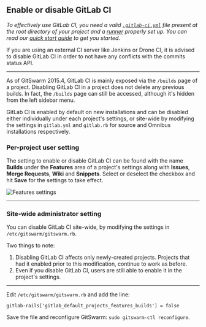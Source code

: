 ## Enable or disable GitLab CI

_To effectively use GitLab CI, you need a valid
[`.gitlab-ci.yml`](yaml/README.md) file present at the root directory of
your project and a [runner](runners/README.md) properly set up. You can
read our [quick start guide](quick_start/README.md) to get you started._

If you are using an external CI server like Jenkins or Drone CI, it is
advised to disable GitLab CI in order to not have any conflicts with the
commits status API.

---

As of GitSwarm 2015.4, GitLab CI is mainly exposed via the `/builds` page
of a project. Disabling GitLab CI in a project does not delete any previous
builds. In fact, the `/builds` page can still be accessed, although it's
hidden from the left sidebar menu.

GitLab CI is enabled by default on new installations and can be disabled
either individually under each project's settings, or site-wide by
modifying the settings in `gitlab.yml` and `gitlab.rb` for source and
Omnibus installations respectively.

### Per-project user setting

The setting to enable or disable GitLab CI can be found with the name
**Builds** under the **Features** area of a project's settings along with
**Issues**, **Merge Requests**, **Wiki** and **Snippets**. Select or
deselect the checkbox and hit **Save** for the settings to take effect.

![Features settings](img/features_settings.png)

---

### Site-wide administrator setting

You can disable GitLab CI site-wide, by modifying the settings in
`/etc/gitswarm/gitswarm.rb`.

Two things to note:

1. Disabling GitLab CI affects only newly-created projects. Projects that
   had it enabled prior to this modification, continue to work as before.
1. Even if you disable GitLab CI, users are still able to enable it in
   the project's settings.

---

Edit `/etc/gitswarm/gitswarm.rb` and add the line:

```
gitlab-rails['gitlab_default_projects_features_builds'] = false
```

Save the file and reconfigure GitSwarm: `sudo gitswarm-ctl reconfigure`.
